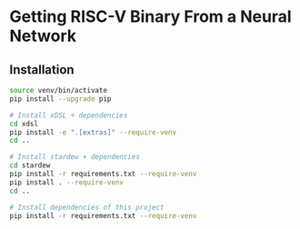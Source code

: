 # Getting RISC-V Binary From a Neural Network

## Installation

``` sh
source venv/bin/activate
pip install --upgrade pip

# Install xDSL + dependencies
cd xdsl
pip install -e ".[extras]" --require-venv
cd ..

# Install stardew + dependencies
cd stardew
pip install -r requirements.txt --require-venv
pip install . --require-venv
cd ..

# Install dependencies of this project
pip install -r requirements.txt --require-venv
```
